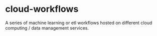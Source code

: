 # cloud-workflows
A series of machine learning or etl workflows hosted on different cloud computing / data management services.
